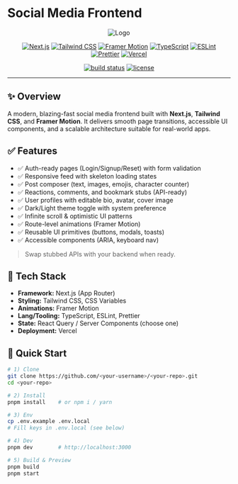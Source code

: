 # Social Media Frontend

<p align="center">
  <img alt="Logo" src="https://img.shields.io/badge/Social%20Media-Frontend-000?style=for-the-badge&logo=vercel&logoColor=white">
</p>

<p align="center">
  <a href="#"><img alt="Next.js" src="https://img.shields.io/badge/Next.js-14+-000?style=for-the-badge&logo=nextdotjs&logoColor=white"></a>
  <a href="#"><img alt="Tailwind CSS" src="https://img.shields.io/badge/Tailwind_CSS-3.x-06B6D4?style=for-the-badge&logo=tailwindcss&logoColor=white"></a>
  <a href="#"><img alt="Framer Motion" src="https://img.shields.io/badge/Framer%20Motion-Animation-0055FF?style=for-the-badge&logo=framer&logoColor=white"></a>
  <a href="#"><img alt="TypeScript" src="https://img.shields.io/badge/TypeScript-5.x-3178C6?style=for-the-badge&logo=typescript&logoColor=white"></a>
  <a href="#"><img alt="ESLint" src="https://img.shields.io/badge/ESLint-Configured-4B32C3?style=for-the-badge&logo=eslint&logoColor=white"></a>
  <a href="#"><img alt="Prettier" src="https://img.shields.io/badge/Prettier-Formatted-F7B93E?style=for-the-badge&logo=prettier&logoColor=black"></a>
  <a href="#"><img alt="Vercel" src="https://img.shields.io/badge/Deployed%20on-Vercel-000?style=for-the-badge&logo=vercel&logoColor=white"></a>
</p>

<p align="center">
  <a href="#"><img alt="build status" src="https://img.shields.io/badge/CI-GitHub_Actions-2088FF?style=flat-square&logo=githubactions&logoColor=white"></a>
  <a href="#"><img alt="license" src="https://img.shields.io/badge/License-MIT-green.svg?style=flat-square"></a>
</p>

---

## ✨ Overview

A modern, blazing-fast social media frontend built with **Next.js**, **Tailwind CSS**, and **Framer Motion**. It delivers smooth page transitions, accessible UI components, and a scalable architecture suitable for real-world apps.

## ✅ Features

- ✅ Auth-ready pages (Login/Signup/Reset) with form validation  
- ✅ Responsive feed with skeleton loading states  
- ✅ Post composer (text, images, emojis, character counter)  
- ✅ Reactions, comments, and bookmark stubs (API-ready)  
- ✅ User profiles with editable bio, avatar, cover image  
- ✅ Dark/Light theme toggle with system preference  
- ✅ Infinite scroll & optimistic UI patterns  
- ✅ Route-level animations (Framer Motion)  
- ✅ Reusable UI primitives (buttons, modals, toasts)  
- ✅ Accessible components (ARIA, keyboard nav)

> Swap stubbed APIs with your backend when ready.

## 🧰 Tech Stack

- **Framework:** Next.js (App Router)
- **Styling:** Tailwind CSS, CSS Variables
- **Animations:** Framer Motion
- **Lang/Tooling:** TypeScript, ESLint, Prettier
- **State:** React Query / Server Components (choose one)
- **Deployment:** Vercel

## 🚀 Quick Start

```bash
# 1) Clone
git clone https://github.com/<your-username>/<your-repo>.git
cd <your-repo>

# 2) Install
pnpm install    # or npm i / yarn

# 3) Env
cp .env.example .env.local
# Fill keys in .env.local (see below)

# 4) Dev
pnpm dev        # http://localhost:3000

# 5) Build & Preview
pnpm build
pnpm start
